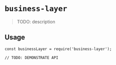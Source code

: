 # `business-layer`

> TODO: description

## Usage

```
const businessLayer = require('business-layer');

// TODO: DEMONSTRATE API
```
